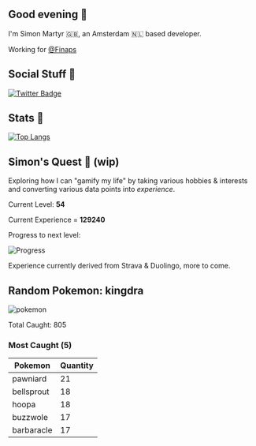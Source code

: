 ## Good evening 🌙

I'm Simon Martyr 🇬🇧, an Amsterdam 🇳🇱 based developer. 

Working for [@Finaps](https://www.finaps.nl/) 


## Social Stuff 🍒

[![Twitter Badge](https://img.shields.io/badge/-@vintage_si-1ca0f1?style=flat-square&labelColor=1ca0f1&logo=twitter&logoColor=white&link=https://twitter.com/vintage_si)](https://twitter.com/vintage_si)

## Stats 🤖

[![Top Langs](https://github-readme-stats.vercel.app/api/top-langs/?username=simonmartyr&layout=compact)](https://github.com/anuraghazra/github-readme-stats)

## Simon's Quest 🚧 (wip)

Exploring how I can "gamify my life" by taking various hobbies & interests and converting various data points into _experience_.

Current Level: **54**

Current Experience = **129240**

Progress to next level:


![Progress](https://progress-bar.dev/45/?width=250)

Experience currently derived from Strava & Duolingo, more to come.

## Random Pokemon: kingdra
 
![pokemon](https:&#x2F;&#x2F;raw.githubusercontent.com&#x2F;PokeAPI&#x2F;sprites&#x2F;master&#x2F;sprites&#x2F;pokemon&#x2F;230.png) 

Total Caught: 805

### Most Caught (5)

Pokemon | Quantity |
--- | --- |
pawniard|21
bellsprout|18
hoopa|18
buzzwole|17
barbaracle|17

